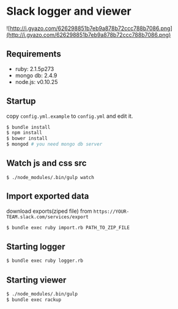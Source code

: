 # Slack logger and viewer

![http://i.gyazo.com/626298851b7eb9a878b72ccc788b7086.png](http://i.gyazo.com/626298851b7eb9a878b72ccc788b7086.png)

## Requirements

- ruby: 2.1.5p273
- mongo db: 2.4.9
- node.js: v0.10.25

## Startup

copy `config.yml.example` to `config.yml` and edit it.

```sh
$ bundle install
$ npm install
$ bower install
$ mongod # you need mongo db server
```

## Watch js and css src

```
$ ./node_modules/.bin/gulp watch
```

## Import exported data

download exports(ziped file) from `https://YOUR-TEAM.slack.com/services/export`

```sh
$ bundle exec ruby import.rb PATH_TO_ZIP_FILE
```

## Starting logger

```sh
$ bundle exec ruby logger.rb
```

## Starting viewer

```sh
$ ./node_modules/.bin/gulp
$ bundle exec rackup
```
